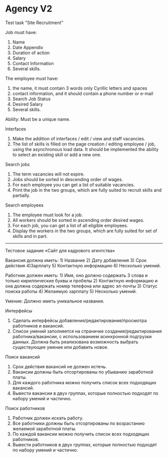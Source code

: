 # Agency V2

Test task "Site Recruitment"

Job must have:
1) Name
2) Date Appendix
3) Duration of action
4) Salary
5) Contact Information
6) Several skills.

The employee must have:
1) the name, it must contain 3 words only Cyrillic letters and spaces
2) contact information, and it should contain a phone number or e-mail
3) Search Job Status
4) Desired Salary
5) Several skills.

Ability: Must be a unique name.

Interfaces

1. Make the addition of interfaces / edit / view and staff vacancies.
2. The list of skills is filled on the page creation / editing employee / job, using the asynchronous load data. It should be implemented the ability to select an existing skill or add a new one.

Search jobs

1. The term vacancies will not expire.
2. Jobs should be sorted in descending order of wages.
3. For each employee you can get a list of suitable vacancies.
4. Print the job in the two groups, which are fully suited to recruit skills and partially.

Search employees

1. The employee must look for a job.
2. All workers should be sorted in ascending order desired wages.
3. For each job, you can get a list of all eligible employees.
4. Display the workers in the two groups, which are fully suited for set of skills and in part.

-------------------------------------------------

Тестовое задание «Сайт для кадрового агентства»

Вакансия должна иметь: 1) Название 2) Дату добавления 3) Срок действия 4)Зарплату 5) Контактную информацию 6) Несколько умений.

Работник должен иметь: 1) Имя, оно должно содержать 3 слова и только кириллические буквы и пробелы 2) Контактную информацию и она должна содержать номер телефона или адрес эл-почты 3) Статус поиска работы 4) Желаемую зарплату 5) Несколько умений.

Умение: Должно иметь уникальное название.

Интерфейсы

1. Сделать интерфейсы добавления/редактирования/просмотра работников и вакансий.
2. Список умений заполняется на страничке создания/редактирования работника/вакансии, с использованием асинхронной подгрузки данных. Должна быть реализована возможность выбрать существующее умение или добавить новое.

Поиск вакансий

1. Срок действия вакансий не должен истечь.
2. Вакансии должны быть отсортированы по убыванию заработной платы.
3. Для каждого работника можно получить список всех подходящих вакансий.
4. Вывести вакансии в двух группах, которые полностью подходят по набору умений и частично.

Поиск работников

1. Работник должен искать работу.
2. Все работники должны быть отсортированы по возрастанию желаемой заработной платы.
3. По каждой вакансии можно получить список всех подходящих работников.
4. Вывести работников в двух группах, которые полностью подходят по набору умений и частично.
